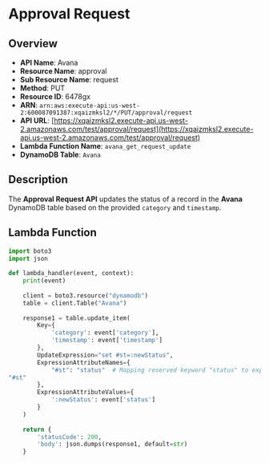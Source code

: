 # Approval Request
 
## Overview 
- **API Name**: Avana
- **Resource Name**: approval
- **Sub Resource Name**: request
- **Method**: PUT 
- **Resource ID**: 6478gx 
- **ARN**: `arn:aws:execute-api:us-west-2:600087091387:xqaizmksl2/*/PUT/approval/request` 
- **API URL**: [https://xqaizmksl2.execute-api.us-west-2.amazonaws.com/test/approval/request](https://xqaizmksl2.execute-api.us-west-2.amazonaws.com/test/approval/request) 
- **Lambda Function Name**: `avana_get_request_update` 
- **DynamoDB Table**: `Avana` 
 
## Description 
The **Approval Request API** updates the status of a record in the **Avana** DynamoDB 
table based on the provided `category` and `timestamp`. 
 
## Lambda Function
 
```python 
import boto3 
import json 
 
def lambda_handler(event, context): 
    print(event) 
     
    client = boto3.resource("dynamodb") 
    table = client.Table("Avana") 
 
    response1 = table.update_item( 
        Key={ 
            'category': event['category'], 
            'timestamp': event['timestamp'] 
        }, 
        UpdateExpression="set #st=:newStatus", 
        ExpressionAttributeNames={ 
            "#st": "status"  # Mapping reserved keyword "status" to expression attribute name 
"#st" 
        }, 
        ExpressionAttributeValues={ 
            ':newStatus': event['status'] 
        } 
    ) 
 
    return { 
        'statusCode': 200, 
        'body': json.dumps(response1, default=str) 
    } 